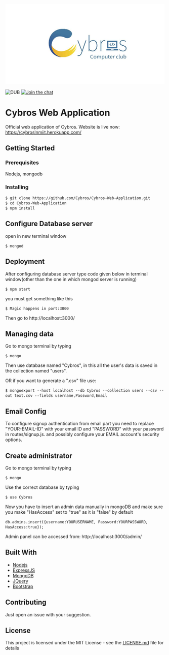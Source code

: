 
![Cybros](https://github.com/phunsukwangdu/image/blob/master/cybros.jpg)

![DUB](https://img.shields.io/dub/l/vibe-d.svg?style=flat) [![Join the chat](https://img.shields.io/badge/gitter-join%20chat%20%E2%86%92-brightgreen.svg)](https://gitter.im/LNMIIT-Computer-Club/Lobby)
# Cybros Web Application

Official web application of Cybros.
Website is live now:
https://cybroslnmiit.herokuapp.com/

## Getting Started

### Prerequisites

Nodejs, mongodb

### Installing
```
$ git clone https://github.com/Cybros/Cybros-Web-Application.git
$ cd Cybros-Web-Application
$ npm install
```
## Configure Database server
open in new terminal window
```
$ mongod
```
## Deployment

After configuring database server type code given below in terminal window(other than the one in which mongod server is running)
```
$ npm start
```
you must get something like this
```
$ Magic happens in port:3000
```
Then go to http://localhost:3000/ 

## Managing data

Go to mongo terminal by typing
```
$ mongo
```
Then use database named "Cybros", in this all the user's data is saved in the collection named "users".

OR if you want to generate a ".csv" file use:
```
$ mongoexport --host localhost --db Cybros --collection users --csv --out text.csv --fields username,Password,Email
```
## Email Config
To configure signup authentication from email part you need to replace "YOUR-EMAIL-ID" with your email ID and "PASSWORD" with your password in routes/signup.js. and possibly configure your EMAIL account's security options.

## Create administrator

Go to mongo terminal by typing
```
$ mongo
```
Use the correct database by typing
```
$ use Cybros
```
Now you have to insert an admin data manually in mongoDB
and make sure you make "HasAccess" set to "true" as it is "false" by default
```
db.admins.insert({username:YOURUSERNAME, Password:YOURPASSWORD, HasAccess:true});
```
Admin panel can be accessed from: http://localhost:3000/admin/

## Built With

* [Nodejs](https://nodejs.org/en/)
* [ExpressJS](https://expressjs.com/)
* [MongoDB](https://www.mongodb.com/)
* [JQuery](https://jquery.com/)
* [Bootstrap](http://getbootstrap.com/)

## Contributing

Just open an issue with your suggestion.

## License

This project is licensed under the MIT License - see the [LICENSE.md](LICENSE.md) file for details

